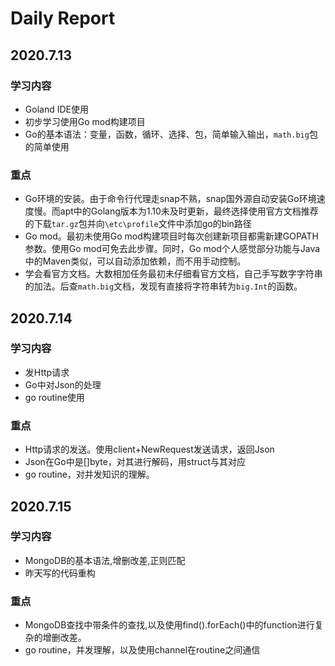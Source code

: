 # Daily Report

## 2020.7.13

### 学习内容

* Goland IDE使用
* 初步学习使用Go mod构建项目
* Go的基本语法：变量，函数，循环、选择、包，简单输入输出，`math.big`包的简单使用

### 重点

* Go环境的安装。由于命令行代理走snap不熟，snap国外源自动安装Go环境速度慢。而apt中的Golang版本为1.10未及时更新，最终选择使用官方文档推荐的下载`tar.gz`包并向`\etc\profile`文件中添加go的bin路径
* Go mod。最初未使用Go mod构建项目时每次创建新项目都需新建GOPATH参数。使用Go mod可免去此步骤。同时，Go mod个人感觉部分功能与Java中的Maven类似，可以自动添加依赖，而不用手动控制。
* 学会看官方文档。大数相加任务最初未仔细看官方文档，自己手写数字字符串的加法。后查`math.big`文档，发现有直接将字符串转为`big.Int`的函数。



## 2020.7.14

### 学习内容

* 发Http请求
* Go中对Json的处理
* go routine使用

### 重点

* Http请求的发送。使用client+NewRequest发送请求，返回Json
* Json在Go中是[]byte，对其进行解码，用struct与其对应
* go routine，对并发知识的理解。



## 2020.7.15

### 学习内容

* MongoDB的基本语法,增删改差,正则匹配
* 昨天写的代码重构

### 重点

* MongoDB查找中带条件的查找,以及使用find().forEach()中的function进行复杂的增删改差。
* go routine，并发理解，以及使用channel在routine之间通信

